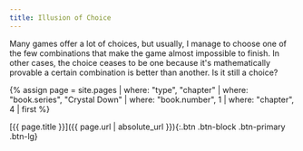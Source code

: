 ```yaml
---
title: Illusion of Choice
---
```

Many games offer a lot of choices, but usually, I manage to choose one of the few combinations that make the game almost impossible to finish.
In other cases, the choice ceases to be one because it's mathematically provable a certain combination is better than another.
Is it still a choice?

{% assign page = site.pages
  | where: "type", "chapter"
  | where: "book.series", "Crystal Down"
  | where: "book.number", 1
  | where: "chapter", 4
  | first %}

[{{ page.title }}]({{ page.url | absolute_url }}){:.btn .btn-block .btn-primary .btn-lg}
<!--more-->
